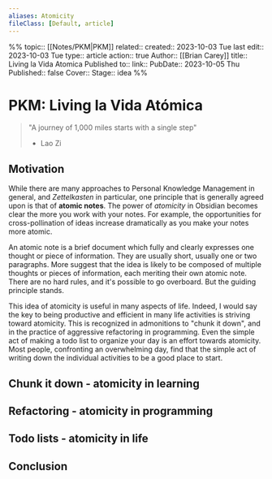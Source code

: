```yaml
---
aliases: Atomicity
fileClass: [Default, article]
---
```

%%
topic:: [[Notes/PKM|PKM]]
related:: 
created:: 2023-10-03 Tue 
last edit:: 2023-10-03 Tue 
type:: article
action:: true
Author:: [[Brian Carey]]
title:: Living la Vida Atomica
Published to:: 
link:: 
PubDate:: 2023-10-05 Thu
Published:: false
Cover:: 
Stage:: idea
%%
# PKM: Living la Vida Atómica

>"A journey of 1,000 miles starts with a single step"
>  - Lao Zi

## Motivation
While there are many approaches to Personal Knowledge Management in general, and *Zettelkasten* in particular, one principle that is generally agreed upon is that of **atomic notes**. The power of *atomicity* in Obsidian becomes clear the more you work with your notes. For example, the opportunities for cross-pollination of ideas increase dramatically as you make your notes more atomic.

An atomic note is a brief document which fully and clearly expresses one thought or piece of information. They are usually short, usually one or two paragraphs. More suggest that the idea is likely to be composed of multiple thoughts or pieces of information, each meriting their own atomic note. There are no hard rules, and it's possible to go overboard. But the guiding principle stands.

This idea of atomicity is useful in many aspects of life. Indeed, I would say the key to being productive and efficient in many life activities is striving toward atomicity. This is recognized in admonitions to "chunk it down", and in the practice of aggressive refactoring in programming. Even the simple act of making a todo list to organize your day is an effort towards atomicity. Most people, confronting an overwhelming day, find that the simple act of writing down the individual activities  to be a good place to start. 

## Chunk it down - atomicity in learning

## Refactoring - atomicity in programming

## Todo lists - atomicity in life

## Conclusion









